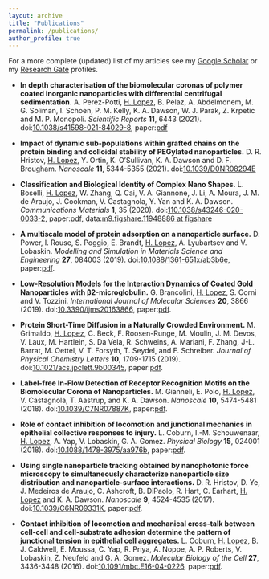 ```yaml
---
layout: archive
title: "Publications"
permalink: /publications/
author_profile: true
---
```


<!--{% if author.googlescholar %}-->
<!--  You can also find my articles on <u><a href="{{author.googlescholar}}">my Google Scholar profile</a>.</u>-->
<!--{% endif %}-->

<!--{% include base_path %}-->

<!--{% for post in site.publications reversed %}-->
<!--  {% include archive-single.html %}-->
<!--{% endfor %}-->

For a more complete (updated) list of my articles see my <a href="{{author.googlescholar}}">Google Scholar</a> or my <a href="{{author.researchgate}}">Research Gate</a> profiles.

- **In depth characterisation of the biomolecular coronas of polymer
coated inorganic nanoparticles with differential centrifugal sedimentation.**
A. Perez-Potti, <u>H. Lopez</u>, B. Pelaz, A. Abdelmonem, M. G. Soliman, I.
Schoen, P. M. Kelly, K. A. Dawson, W. J. Parak, Z. Krpetic and M. P.
Monopoli.
*Scientific Reports* **11**, 6443 (2021).
doi:[10.1038/s41598-021-84029-8](https://doi.org/10.1038/s41598-021-84029-8), paper:[pdf](http://henderlopez.github.io/files/s41598-021-84029-8.pdf)

- **Impact of dynamic sub-populations within grafted chains on the protein binding and colloidal stability of PEGylated nanoparticles.**
D. R. Hristov, <u>H. Lopez</u>, Y. Ortin, K. O’Sullivan, K. A. Dawson and D. F.
Brougham.
*Nanoscale* **11**, 5344-5355 (2021).
doi:[10.1039/D0NR08294E](http://dx.doi.org/10.1039/D0NR08294E)

- **Classification and Biological Identity of Complex Nano Shapes.**
L. Boselli, <u>H. Lopez</u>, W. Zhang, Q. Cai, V. A. Giannone, J. Li, A. Moura,
J. M. de Araujo, J. Cookman, V. Castagnola, Y. Yan and K. A. Dawson.
*Communications Materials* **1**, 35 (2020).
doi:[110.1038/s43246-020-0033-2](https://doi.org/10.1038/s43246-020-0033-2), paper:[pdf](http://henderlopez.github.io/files/s43246-020-0033-2.pdf),
data:[m9.figshare.11948886 at figshare](https://doi.org/10.6084/m9.figshare.11948886)

- **A multiscale model of protein adsorption on a nanoparticle surface.**
D. Power, I. Rouse, S. Poggio, E. Brandt, <u>H. Lopez</u>, A. Lyubartsev and V. Lobaskin.
*Modelling and Simulation in Materials Science and Engineering* **27**, 084003 (2019).
doi:[10.1088/1361-651x/ab3b6e](https://doi.org/10.1088/1361-651x/ab3b6e), paper:[pdf](http://henderlopez.github.io/files/Power_2019_Modelling_Simul._Mater._Sci._Eng._27_084003.pdf).

- **Low-Resolution Models for the Interaction Dynamics of Coated Gold Nanoparticles with β2-microglobulin.**
G. Brancolini, <u>H. Lopez</u>, S. Corni and V. Tozzini.
*International Journal of Molecular Sciences* **20**, 3866 (2019).
doi:[10.3390/ijms20163866](https://doi.org/10.3390/ijms20163866), paper:[pdf](http://henderlopez.github.io/files/ijms-20-03866.pdf).

- **Protein Short-Time Diffusion in a Naturally Crowded Environment.**
M. Grimaldo, <u>H. Lopez</u>, C. Beck, F. Roosen-Runge, M. Moulin, J. M. Devos, V. Laux, M. Hartlein, 
S. Da Vela, R. Schweins, A. Mariani, F. Zhang, J-L. Barrat, M. Oettel, V. T. Forsyth, T. Seydel, and F. Schreiber.
*Journal of Physical Chemistry Letters* **10**, 1709-1715 (2019).
doi:[10.1021/acs.jpclett.9b00345](https://doi.org/10.1021/acs.jpclett.9b00345), paper:[pdf](http://henderlopez.github.io/files/acs.jpclett.9b00345.pdf).

- **Label-free In-Flow Detection of Receptor Recognition Motifs on the Biomolecular Corona of Nanoparticles.**
M. Gianneli, E. Polo, <u>H. Lopez</u>, V. Castagnola, T. Aastrup, and K. A. Dawson.
*Nanoscale* **10**, 5474-5481 (2018).
doi:[10.1039/C7NR07887K](https://doi.org/10.1039/C7NR07887K), paper:[pdf](http://henderlopez.github.io/files/c7nr07887k.pdf).

- **Role of contact inhibition of locomotion and junctional mechanics in epithelial collective responses to injury.**
L. Coburn, I.-M. Schouwenaar, <u>H. Lopez</u>, A. Yap, V. Lobaskin, G. A. Gomez.
*Physical Biology* **15**, 024001 (2018).
doi:[10.1088/1478-3975/aa976b](https://doi.org/10.1088/1478-3975/aa976b), paper:[pdf](http://henderlopez.github.io/files/Coburn_2018_Phys._Biol._15_024001.pdf).

- **Using single nanoparticle tracking obtained by nanophotonic force microscopy to simultaneously characterize nanoparticle size distribution and nanoparticle-surface interactions.**
D. R. Hristov, D. Ye, J. Medeiros de Araujo, C. Ashcroft, B. DiPaolo, R. Hart, C. Earhart, <u>H. Lopez</u> and K. A. Dawson.
*Nanoscale* **9**, 4524-4535 (2017).
doi:[10.1039/C6NR09331K](https://doi.org/10.1039/C6NR09331K), paper:[pdf](http://henderlopez.github.io/files/Using_single_nanoparticle_tracking_obtained_by_nan.pdf).


- **Contact inhibition of locomotion and mechanical cross-talk between cell-cell and cell-substrate adhesion determine the pattern of junctional tension in epithelial cell aggregates.** 
L. Coburn, <u>H. Lopez</u>, B. J. Caldwell, E. Moussa, C. Yap, R. Priya, A. Noppe, A. P. Roberts, V. Lobaskin, Z. Neufeld and G. A. Gomez.
*Molecular Biology of the Cell* **27**, 3436-3448 (2016).
doi:[10.1091/mbc.E16-04-0226](https://dx.doi.org/10.1091%2Fmbc.E16-04-0226), paper:[pdf](http://henderlopez.github.io/files/3436.pdf).

<!--


 			\item H.  Lopez and V. Lobaskin.
                        {\sf Coarse-grained model of adsorption of blood plasma proteins onto nanoparticles}. 
			{\it Journal of Chemical Physics} 143, 243138 (2015).

         		\item M. Galvagno, D. Tseluiko, <u>H. Lopez</u> and U. Thiele.
			{\sf Continuous and discontinuous dynamic unbinding transitions in drawn film flow }. 
			{\it Physical Review Letters}. 112, 137803 (2014).

		        \item U. Thiele, D. Todorova, <u>H. Lopez</u>. 
		        {\sf Gradient dynamics description for films of mixtures and suspensions: Dewetting triggered by coupled film height and concentration fluctuations}.
			{\it Physical Review Letters} 111, 117801 (2013).

                        \item G. Albareda, <u>H. Lopez</u>, X. Cartoix\`{a}, J. Su\~{n}\'{e} and X. Oriols.
                        {\sf Time-dependent boundary conditions for nanoscale electron devices:
                        Application to classical and quantum simulators}.
                        {\it Physical Review B} 82, 085301 (2010).

                        \item LDG. Sigalotti, <u>H. Lopez</u> and L. Trujillo.
                        {\sf An adaptive SPH method for strong shocks}.
                        {\it Journal of Computational Physics} 228, 5888-5907 (2009).

                        \item <u>H. Lopez</u>, X. Oriols, J. Su\~{n}\'{e} and X. Cartoix\`{a}.
                        {\sf High-frequency behavior of the Datta-Das Spin transistor}.
                        {\it Applied Physics Letters} 93, 193502 (2008).

                        \item <u>H. Lopez</u>, X. Oriols, J. Su\~{n}\'{e} and X. Cartoix\`{a}.
                        {\sf Spin-Dependent Injection Model for Monte Carlo Device Simulation}.
                        {\it Journal of Applied Physics} 104, 073702 (2008).

                        \item  <u>H. Lopez</u>, G. Albareda, X. Cartoix\`{a}, J. Su\~{n}\'{e} and X. Oriols
                        {\sf Boundary conditions with Pauli exclusion and charge neutrality:
                        application to the Monte Carlo simulation of ballistic nanoscale devices}.
                        {\it Journal of Computational Electronics} 7, 213-216 (2008).

                        \item LDG. Sigalotti and <u>H. Lopez</u>.
                        {\sf Adaptive kernel estimation and SPH tensile instability}.
                        {\it Computers \& Mathematics with Applications} 55, 23-50 (2008).

                        \item   <u>H. Lopez</u>, A. N. Chantis, J. Su\~{n}\'{e} and X. Cartoix\`{a}.
                        {\sf Eigenstate fitting in the k . p method}.
                        {\it Journal of Computational Electronics} 6, 195-198 (2007).

                        \item <u>H. Lopez</u> and A. Donoso.
                        {\sf Entangled Trajectory Dy\-na\-mics in the Husimi Representation}.
                        {\it Journal of Chemical Physics} 125, 154111 (2006).

                        \item  <u>H. Lopez</u> and LDG. Sigalotti.
                        {\sf Oscillation of viscous drops with smoothed particle hydrodynamics.}
                        {\it Physical Review E} 73, 051201 (2006).

                        \item LDG. Sigalotti, <u>H. Lopez</u>, A. Donoso, E. Sira and
                        J. Klapp. {\sf A shock-capturing SPH scheme based on
                        adaptive kernel estimation}.
                        {\it Journal of Computational Physics} 212, 124-149 (2006).

                        \item <u>H. Lopez</u> and A. Donoso.
                        {\sf Adaptive kernel methods to simulate quantum phase space flow}.
                        {\it Condensed Matter Physics} 9, 351 (2006).

                        \item J. V. Hern\'andez, W. Goit\'ia, <u>H. Lopez</u>, A. Osio, A. Cabrera,
                        C. Sainz and K. Jaffe.
                        {\sf Leaf-cutter ant species (Hymenoptera: Atta) differ in the
                        types of cues used to differentiate between self and others.}
                        {\it Animal Behaviour} 71, 945-952 (2006).

                       \item J. V. Hern\'andez, <u>H. Lopez</u> and K. Jaffe.
                       {\sf Nest\-mate recognition signals of the ant {\it Atta laevigata}
                       (Hy\-me\-nop\-te\-ra: Formicidae)}.
                       {\it Journal of Insect Physiology} 48, 287-295 (2002).
-->
